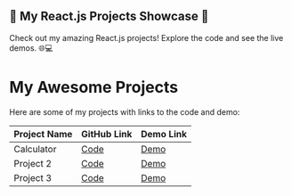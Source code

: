 ## 🚀 My React.js Projects Showcase 🌟

Check out my amazing React.js projects! Explore the code and see the live demos. 🌐💻
# My Awesome Projects

Here are some of my projects with links to the code and demo:

| Project Name | GitHub Link | Demo Link |
|--------------|-------------|-----------|
| Calculator    | [Code](https://calculatorbyfatima.netlify.app/) | [Demo](https://demo1.example.com) |
| Project 2    | [Code](https://github.com/username/repo2) | [Demo](https://demo2.example.com) |
| Project 3    | [Code](https://github.com/username/repo3) | [Demo](https://demo3.example.com) |


